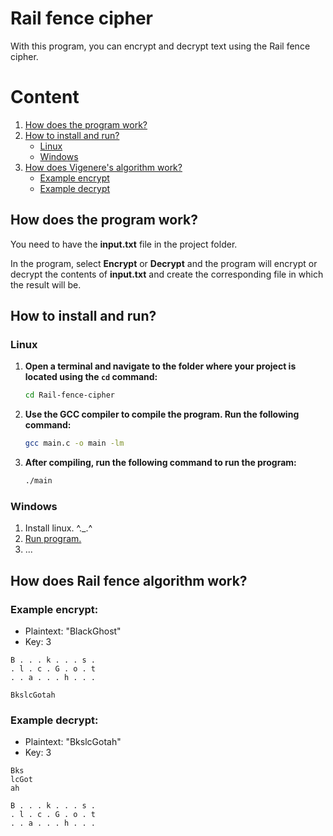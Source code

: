 # Rail fence cipher

With this program, you can encrypt and decrypt text using the Rail fence cipher.

# Content 
1. [How does the program work?](#how-does-the-program-work)
2. [How to install and run?](#how-to-install-and-run)
    - [Linux](#linux)
    - [Windows](#windows)
3. [How does Vigenere's algorithm work?](#how-does-rail-fence-algorithm-work)
    - [Example encrypt](#example-encrypt)
    - [Example decrypt](#example-decrypt)

## How does the program work?
You need to have the **input.txt** file in the project folder.

In the program, select **Encrypt** or **Decrypt** and the program will encrypt or decrypt the contents of **input.txt** and create the corresponding file in which the result will be.

## How to install and run?
### Linux
1. **Open a terminal and navigate to the folder where your project is located using the `cd` command:** 

    ```bash
    cd Rail-fence-cipher
    ```

2. **Use the GCC compiler to compile the program. Run the following command:** 

    ```bash
    gcc main.c -o main -lm
    ```

3. **After compiling, run the following command to run the program:** 

    ```bash
    ./main
    ```

### Windows
1. Install linux. ^._.^
2. [Run program.](#linux)
3. ...

## How does Rail fence algorithm work?

### Example encrypt:

- Plaintext: "BlackGhost"
- Key: 3

```
B . . . k . . . s .
. l . c . G . o . t
. . a . . . h . . .
```
```
BkslcGotah
```
### Example decrypt:

 - Plaintext: "BkslcGotah"
 - Key: 3

 ```
 Bks
 lcGot
 ah

 B . . . k . . . s .
. l . c . G . o . t
. . a . . . h . . .
 ```
